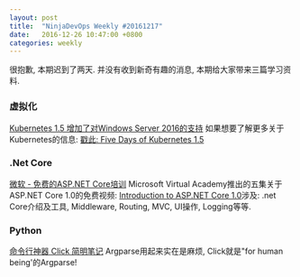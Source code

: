```yaml
---
layout: post
title:  "NinjaDevOps Weekly #20161217"
date:   2016-12-26 10:47:00 +0800
categories: weekly
---
```

很抱歉, 本期迟到了两天. 并没有收到新奇有趣的消息, 本期给大家带来三篇学习资料. 

### 虚拟化
[Kubernetes 1.5 增加了对Windows Server 2016的支持](http://blog.kubernetes.io/2016/12/windows-server-support-kubernetes.html) 
如果想要了解更多关于Kubernetes的信息: [戳此: Five Days of Kubernetes 1.5](http://blog.kubernetes.io/2016/12/five-days-of-kubernetes-1.5.html)


### .Net Core
[微软 - 免费的ASP.NET Core培训](http://www.hanselman.com/blog/FreeIntermediateASPNETCore10TrainingOnMicrosoftVirtualAcademy.aspx)
Microsoft Virtual Academy推出的五集关于ASP.NET Core 1.0的免费视频:  [Introduction to ASP.NET Core 1.0]()涉及: .net Core介绍及工具, Middleware, Routing, MVC, UI操作, Logging等等. 


### Python
[命令行神器 Click 简明笔记](https://funhacks.net/2016/12/20/click/)
Argparse用起来实在是麻烦, Click就是"for human being'的Argparse! 
